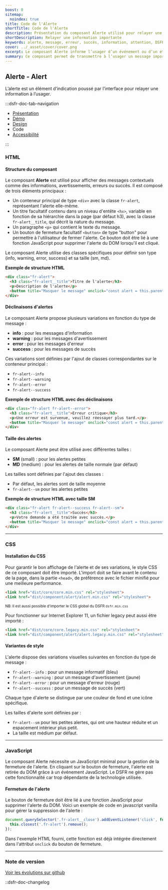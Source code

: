 ```yaml
---
boost: 0
sitemap:
  noindex: true
title: Code de l'Alerte
shortTitle: Code de l'Alerte
description: Présentation du composant Alerte utilisé pour relayer une information importante à l’usager de façon contextuelle sans interrompre sa navigation.
shortDescription: Relayer une information importante
keywords: alerte, message, erreur, succès, information, attention, DSFR, accessibilité, interface
cover: ../_asset/cover/cover.png
excerpt: Le composant Alerte informe l’usager d’un événement ou d’un état du système, comme une erreur, une confirmation ou une information complémentaire, de manière non bloquante.
summary: Ce composant permet de transmettre à l’usager un message important en lien avec une action ou un état du système, sans interrompre sa tâche. Il est utilisé dans des contextes variés, comme un formulaire ou un événement technique. Il propose plusieurs variations (succès, erreur, information, attention), deux tailles, et des règles éditoriales strictes pour garantir une communication claire, courtoise et accessible.
---
```


## Alerte - Alert

L’alerte est un élément d’indication poussé par l’interface pour relayer une information à l’usager.

:::dsfr-doc-tab-navigation

- [Présentation](../index.md)
- [Démo](../demo/index.md)
- [Design](../design/index.md)
- Code
- [Accessibilité](../accessibility/index.md)

:::

### HTML

#### Structure du composant

Le composant **Alerte** est utilisé pour afficher des messages contextuels comme des informations, avertissements, erreurs ou succès. Il est composé de trois éléments principaux :

- Un conteneur principal de type `<div>` avec la classe `fr-alert`, représentant l'alerte elle-même.
- Un titre facultatif contenu dans un niveau d'entête `<hx>`, variable en fonction de sa hiérarchie dans la page (par défaut h3), avec la classe `fr-alert__title`, qui décrit la nature du message.
- Un paragraphe `<p>` qui contient le texte du message.
- Un bouton de fermeture facultatif `<button>` de type "button" pour permettre à l'utilisateur de fermer l'alerte. Ce bouton doit être lié à une fonction JavaScript pour supprimer l'alerte du DOM lorsqu'il est cliqué.

Le composant Alerte utilise des classes spécifiques pour définir son type (info, warning, error, success) et sa taille (sm, md).

**Exemple de structure HTML**

```HTML
<div class="fr-alert">
  <h3 class="fr-alert__title">Titre de l'alerte</h3>
  <p>Description de l'alerte</p>
  <button title="Masquer le message" onclick="const alert = this.parentNode; alert.parentNode.removeChild(alert)" type="button" class="fr-btn--close fr-btn">Masquer le message</button>
</div>
```

#### Déclinaisons d'alertes

Le composant Alerte propose plusieurs variations en fonction du type de message :

- **info** : pour les messages d'information
- **warning** : pour les messages d'avertissement
- **error** : pour les messages d'erreur
- **success** : pour les messages de succès

Ces variations sont définies par l'ajout de classes correspondantes sur le conteneur principal :

- `fr-alert--info`
- `fr-alert--warning`
- `fr-alert--error`
- `fr-alert--success`

**Exemple de structure HTML avec des déclinaisons**

```HTML
<div class="fr-alert fr-alert--error">
  <h3 class="fr-alert__title">Erreur critique</h3>
  <p>Une erreur est survenue, veuillez réessayer plus tard.</p>
  <button title="Masquer le message" onclick="const alert = this.parentNode; alert.parentNode.removeChild(alert)" type="button" class="fr-btn--close fr-btn">Masquer le message</button>
</div>
```

#### Taille des alertes

Le composant Alerte peut être utilisé avec différentes tailles :

- **SM** (small) : pour les alertes petites
- **MD** (medium) : pour les alertes de taille normale (par défaut)

Les tailles sont définies par l'ajout des classes :

- Par défaut, les alertes sont de taille moyenne
- `fr-alert--sm` pour les alertes petites

**Exemple de structure HTML avec taille SM**

```HTML
<div class="fr-alert fr-alert--success fr-alert--sm">
  <h3 class="fr-alert__title">Succès</h3>
  <p>Votre demande a été traitée avec succès.</p>
  <button title="Masquer le message" onclick="const alert = this.parentNode; alert.parentNode.removeChild(alert)" type="button" class="fr-btn--close fr-btn">Masquer le message</button>
</div>
```

---

### CSS

#### Installation du CSS

Pour garantir le bon affichage de l'alerte et de ses variations, le style CSS de ce composant doit être importé. L'import doit se faire avant le contenu de la page, dans la partie `<head>`, de préférence avec le fichier minifié pour une meilleure performance.

```HTML
<link href="dist/core/core.min.css" rel="stylesheet">
<link href="dist/component/alert/alert.min.css" rel="stylesheet">
```

<small>NB: Il est aussi possible d'importer le CSS global du DSFR `dsfr.min.css`</small>

Pour fonctionner sur Internet Explorer 11, un fichier legacy peut aussi être importé :

```HTML
<link href="dist/core/core.legacy.min.css" rel="stylesheet">
<link href="dist/component/alert/alert.legacy.min.css" rel="stylesheet">
```

#### Variantes de style

L'alerte dispose des variations visuelles suivantes en fonction du type de message :

- `fr-alert--info` : pour un message informatif (bleu)
- `fr-alert--warning` : pour un message d'avertissement (jaune)
- `fr-alert--error` : pour un message d'erreur (rouge)
- `fr-alert--success` : pour un message de succès (vert)

Chaque type d'alerte se distingue par une couleur de fond et une icône spécifique.

Les tailles d'alerte sont définies par :

- `fr-alert--sm` pour les petites alertes, qui ont une hauteur réduite et un espacement intérieur plus petit.
- La taille est médium par défaut.

---

### JavaScript

Le composant Alerte nécessite un JavaScript minimal pour la gestion de la fermeture de l'alerte. En cliquant sur le bouton de fermeture, l'alerte est retirée du DOM grâce à un événement JavaScript. Le DSFR ne gère pas cette fonctionnalité car trop dépendante de la technologie utilisée.

#### Fermeture de l'alerte

Le bouton de fermeture doit être lié à une fonction JavaScript pour supprimer l'alerte du DOM. Voici un exemple de code en javascript vanilla pour gérer la suppression de l'alerte :

```javascript
document.querySelector('.fr-alert__close').addEventListener('click', function() {
  this.closest('.fr-alert').remove();
});
```

Dans l'exemple HTML fourni, cette fonction est déjà intégrée directement dans l'attribut `onclick` du bouton de fermeture.

---

### Note de version

[Voir les évolutions sur github](https://github.com/GouvernementFR/dsfr/pulls?q=is%3Apr+is%3Aclosed+is%3Amerged+alert+)

::dsfr-doc-changelog
